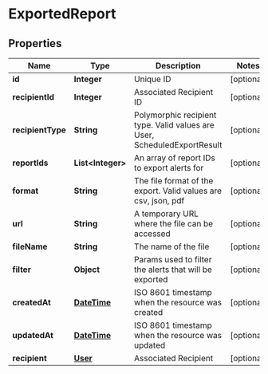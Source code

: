 
# ExportedReport

## Properties
Name | Type | Description | Notes
------------ | ------------- | ------------- | -------------
**id** | **Integer** | Unique ID |  [optional]
**recipientId** | **Integer** | Associated Recipient ID |  [optional]
**recipientType** | **String** | Polymorphic recipient type. Valid values are User, ScheduledExportResult |  [optional]
**reportIds** | **List&lt;Integer&gt;** | An array of report IDs to export alerts for |  [optional]
**format** | **String** | The file format of the export. Valid values are csv, json, pdf |  [optional]
**url** | **String** | A temporary URL where the file can be accessed |  [optional]
**fileName** | **String** | The name of the file |  [optional]
**filter** | **Object** | Params used to filter the alerts that will be exported |  [optional]
**createdAt** | [**DateTime**](DateTime.md) | ISO 8601 timestamp when the resource was created |  [optional]
**updatedAt** | [**DateTime**](DateTime.md) | ISO 8601 timestamp when the resource was updated |  [optional]
**recipient** | [**User**](User.md) | Associated Recipient |  [optional]



